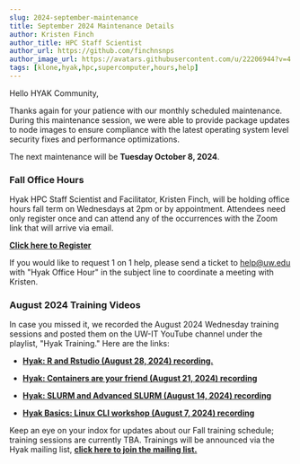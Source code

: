 ```yaml
---
slug: 2024-september-maintenance
title: September 2024 Maintenance Details
author: Kristen Finch
author_title: HPC Staff Scientist
author_url: https://github.com/finchnsnps
author_image_url: https://avatars.githubusercontent.com/u/22206944?v=4
tags: [klone,hyak,hpc,supercomputer,hours,help]
---
```


Hello HYAK Community,

Thanks again for your patience with our monthly scheduled maintenance. During this maintenance session, we were able to provide package updates to node images to ensure compliance with the latest operating system level security fixes and performance optimizations.

The next maintenance will be **Tuesday October 8, 2024**. 

### Fall Office Hours

Hyak HPC Staff Scientist and Facilitator, Kristen Finch, will be holding office hours fall term on Wednesdays at 2pm or by appointment. Attendees need only register once and can attend any of the occurrences with the Zoom link that will arrive via email.

[**Click here to Register**](https://washington.zoom.us/meeting/register/tJMpce6vrz8sEtR5miKvhsQiXANt6lBORFTu)
 
If you would like to request 1 on 1 help, please send a ticket to help@uw.edu with "Hyak Office Hour" in the subject line to coordinate a meeting with Kristen.

### August 2024 Training Videos 

In case you missed it, we recorded the August 2024 Wednesday training sessions and posted them on the UW-IT YouTube channel under the playlist, "Hyak Training." Here are the links: 

* [**Hyak: R and Rstudio (August 28, 2024) recording.**](https://youtu.be/rcorOJV93tY)
 
* [**Hyak: Containers are your friend (August 21, 2024) recording**](https://youtu.be/zPsvUQV_GV0)
  
* [**Hyak: SLURM and Advanced SLURM (August 14, 2024) recording**](https://youtu.be/iYM7xpRhp8I)
  
* [**Hyak Basics: Linux CLI workshop (August 7, 2024) recording**](https://youtu.be/WqGCJMQhiC0)

Keep an eye on your indox for updates about our Fall training schedule; training sessions are currently TBA. Trainings will be announced via the Hyak mailing list, [**click here to join the mailing list.**](https://mailman1.u.washington.edu/mailman/listinfo/hyak-users)